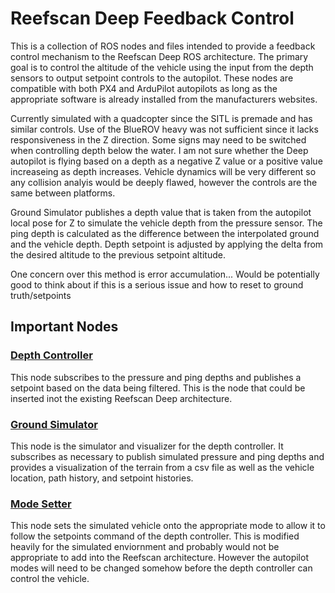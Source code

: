 # Reefscan Deep Feedback Control

This is a collection of ROS nodes and files intended to provide a feedback control mechanism to the Reefscan Deep ROS architecture. The primary goal is to control the altitude of the vehicle using the input from the depth sensors to output setpoint controls to the autopilot. These nodes are compatible with both PX4 and ArduPilot autopilots as long as the appropriate software is already installed from the manufacturers websites.


Currently simulated with a quadcopter since the SITL is premade and has similar controls. Use of the BlueROV heavy was not sufficient since it lacks responsiveness in the Z direction. Some signs may need to be switched when controlling depth below the water. I am not sure whether the Deep autopilot is flying based on a depth as a negative Z value or a positive value increaseing as depth increases. Vehicle dynamics will be very different so any collision analyis would be deeply flawed, however the controls are the same between platforms.

Ground Simulator publishes a depth value that is taken from the autopilot local pose for Z to simulate the vehicle depth from the pressure sensor. The ping depth is calculated as the difference between the interpolated ground and the vehicle depth. Depth setpoint is adjusted by applying the delta from the desired altitude to the previous setpoint altitude.

One concern over this method is error accumulation... Would be potentially good to think about if this is a serious issue and how to reset to ground truth/setpoints

## Important Nodes
### [Depth Controller](scripts/depth_controller_node.py)
This node subscribes to the pressure and ping depths and publishes a setpoint based on the data being filtered. This is the node that could be inserted inot the existing Reefscan Deep architecture. 

### [Ground Simulator](scripts/ground_simulator_node.py)
This node is the simulator and visualizer for the depth controller. It subscribes as necessary to publish simulated pressure and ping depths and provides a visualization of the terrain from a csv file as well as the vehicle location, path history, and setpoint histories.

### [Mode Setter](scripts/set_offb.py)
This node sets the simulated vehicle onto the appropriate mode to allow it to follow the setpoints command of the depth controller. This is modified heavily for the simulated enviornment and probably would not be appropriate to add into the Reefscan architecture. However the autopilot modes will need to be changed somehow before the depth controller can control the vehicle.